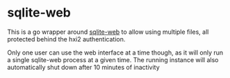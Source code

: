# sqlite-web

This is a go wrapper around [sqlite-web](https://github.com/coleifer/sqlite-web) to allow using multiple files, all protected behind the hxi2 authentication.

Only one user can use the web interface at a time though, as it will only run a single sqlite-web process at a given time. The running instance will also automatically shut down after 10 minutes of inactivity
